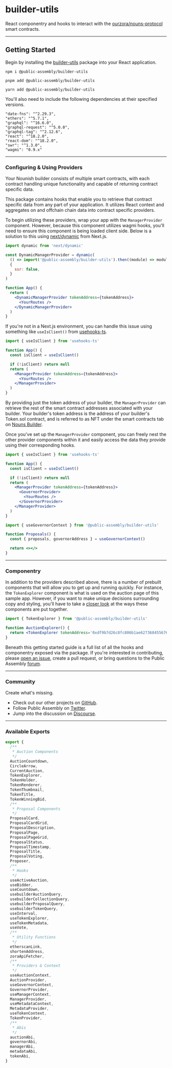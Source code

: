 # **builder-utils**

React componentry and hooks to interact with the [ourzora/nouns-protocol](https://github.com/ourzora/nouns-protocol) smart contracts.

---

## **Getting Started**

Begin by installing the [builder-utils](https://www.npmjs.com/package/@public-assembly/builder-utils?activeTab=versions) package into your React application.

`npm i @public-assembly/builder-utils`

`pnpm add @public-assembly/builder-utils`

`yarn add @public-assembly/builder-utils`

You'll also need to include the following dependencies at their specified versions.


```
"date-fns": "^2.29.3",
"ethers": "^5.7.1",
"graphql": "^16.6.0",
"graphql-request": "^5.0.0",
"graphql-tag": "^2.12.6",
"react": "^18.2.0",
"react-dom": "^18.2.0",
"swr": "^1.3.0",
"wagmi": "0.9.x"
```
---

### **Configuring & Using Providers**

Your Nounish builder consists of multiple smart contracts, with each contract handling unique functionality and capable of returning contract specific data.

This package contains hooks that enable you to retrieve that contract specific data from any part of your application. It utilizes React context and aggregates on and offchain chain data into contract specific providers.

To begin utilizing these providers, wrap your app with the `ManagerProvider` component. However, because this component utilizes wagmi hooks, you'll need to ensure this component is being loaded client side. Below is a solution to this using [next/dynamic](https://nextjs.org/docs/advanced-features/dynamic-import) from Next.js.

```jsx
import dynamic from 'next/dynamic'

const DynamicManagerProvider = dynamic(
  () => import('@public-assembly/builder-utils').then((module) => module.ManagerProvider),
  {
    ssr: false,
  }
)

function App() {
  return (
    <DynamicManagerProvider tokenAddress={tokenAddress}>
      <YourRoutes />
    </DynamicManagerProvider>
  )
}
```

If you're not in a Next.js environment, you can handle this issue using something like `useIsClient()` from [usehooks-ts](https://usehooks-ts.com/react-hook/use-is-client).

```jsx
import { useIsClient } from 'usehooks-ts'

function App() {
  const isClient = useIsClient()

  if (!isClient) return null
  return (
    <ManagerProvider tokenAddress={tokenAddress}>
      <YourRoutes />
    </ManagerProvider>
  )
}
```

By providing just the token address of your builder, the `ManagerProvider` can retrieve the rest of the smart contract addresses associated with your builder. Your builder's token address is the address of your builder's Token.sol contract, and is referred to as NFT under the smart contracts tab on [Nouns Builder](https://nouns.build/).

Once you've set up the `ManagerProvider` component, you can freely nest the other provider components within it and easily access the data they provide using their corresponding hooks.

```jsx
import { useIsClient } from 'usehooks-ts'

function App() {
  const isClient = useIsClient()

  if (!isClient) return null
  return (
    <ManagerProvider tokenAddress={tokenAddress}>
      <GovernorProvider>
        <YourRoutes />
      </GovernorProvider>
    </ManagerProvider>
  )
}
```

```jsx
import { useGovernorContext } from '@public-assembly/builder-utils'

function Proposals() {
  const { proposals, governorAddress } = useGovernorContext()

  return <></>
}
```

---

### **Componentry**

In addition to the providers described above, there is a number of prebuilt components that will allow you to get up and running quickly. For instance, the `TokenExplorer` component is what is used on the auction page of this sample app. However, if you want to make unique decisions surrounding copy and styling, you'll have to take a [closer look](https://github.com/public-assembly/builder-utils/blob/main/packages/builder-utils/src/components/TokenExplorer.tsx) at the ways these components are put together.

```jsx
import { TokenExplorer } from '@public-assembly/builder-utils'

function AuctionExplorer() {
  return <TokenExplorer tokenAddress='0xdf9b7d26c8fc806b1ae6273684556761ff02d422' />
}
```

Beneath this getting started guide is a full list of all the hooks and componentry exposed via the package. If you're interested in contributing, please [open an issue](https://github.com/public-assembly/builder-utils/issues/new), create a pull request, or bring questions to the Public Assembly [forum](https://forum.public---assembly.com/).

---

### **Community**

Create what's missing.

- Check out our other projects on [GitHub](https://github.com/orgs/public-assembly/repositories).
- Follow Public Assembly on [Twitter](https://twitter.com/pblcasmbly).
- Jump into the discussion on [Discourse](https://forum.public---assembly.com/).

---

### **Available Exports**

```js
export {
  /**
   * Auction Components
   */
  AuctionCountdown,
  CircleArrow,
  CurrentAuction,
  TokenExplorer,
  TokenHolder,
  TokenRenderer,
  TokenThumbnail,
  TokenTitle,
  TokenWinningBid,
  /**
   * Proposal Components
   */
  ProposalCard,
  ProposalCardGrid,
  ProposalDescription,
  ProposalPage,
  ProposalPageGrid,
  ProposalStatus,
  ProposalTimestamp,
  ProposalTitle,
  ProposalVoting,
  Proposer,
  /**
   * Hooks
   */
  useActiveAuction,
  useBidder,
  useCountdown,
  usebuilderAuctionQuery,
  usebuilderCollectionQuery,
  usebuilderProposalQuery,
  usebuilderTokenQuery,
  useInterval,
  useTokenExplorer,
  useTokenMetadata,
  useVote,
  /**
   * Utility Functions
   */
  etherscanLink,
  shortenAddress,
  zoraApiFetcher,
  /**
   * Providers & Context
   */
  useAuctionContext,
  AuctionProvider,
  useGovernorContext,
  GovernorProvider,
  useManagerContext,
  ManagerProvider,
  useMetadataContext,
  MetadataProvider,
  useTokenContext,
  TokenProvider,
  /**
   * Abis
   */
  auctionAbi,
  governorAbi,
  managerAbi,
  metadataAbi,
  tokenAbi,
}
```
